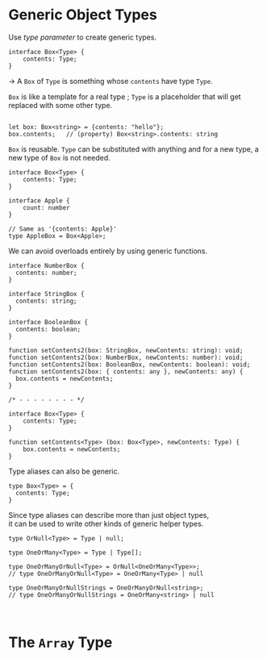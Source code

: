 # Generic Object Types

Use *type parameter* to create generic types.  
```JS
interface Box<Type> {
    contents: Type;
}

```
&rarr; A `Box` of `Type` is something whose `contents` have type `Type`.  

`Box` is like a template for a real type ; `Type` is a placeholder that will get replaced with some other type.  

```JS

let box: Box<string> = {contents: "hello"};
box.contents;   // (property) Box<string>.contents: string

```

`Box` is reusable.  `Type` can be substituted with anything and for a new type, a new type of `Box` is not needed.  

```JS
interface Box<Type> {
    contents: Type;
}

interface Apple {
    count: number
}

// Same as '{contents: Apple}'
type AppleBox = Box<Apple>;
```

We can avoid overloads entirely by using generic functions.  
```JS
interface NumberBox {
  contents: number;
}
 
interface StringBox {
  contents: string;
}
 
interface BooleanBox {
  contents: boolean;
}

function setContents2(box: StringBox, newContents: string): void;
function setContents2(box: NumberBox, newContents: number): void;
function setContents2(box: BooleanBox, newContents: boolean): void;
function setContents2(box: { contents: any }, newContents: any) {
  box.contents = newContents;
}

/* - - - - - - - - */

interface Box<Type> {
    contents: Type;
}

function setContents<Type> (box: Box<Type>, newContents: Type) {
    box.contents = newContents;
}
``` 

Type aliases can also be generic.  
```JS
type Box<Type> = {
  contents: Type;
}
```

Since type aliases can describe more than just object types,  
it can be used to write other kinds of generic helper types.  

```JS
type OrNull<Type> = Type | null;

type OneOrMany<Type> = Type | Type[];

type OneOrManyOrNull<Type> = OrNull<OneOrMany<Type>>;
// type OneOrManyOrNull<Type> = OneOrMany<Type> | null

type OneOrManyOrNullStrings = OneOrManyOrNull<string>;
// type OneOrManyOrNullStrings = OneOrMany<string> | null
```

<br/>

# The `Array` Type





